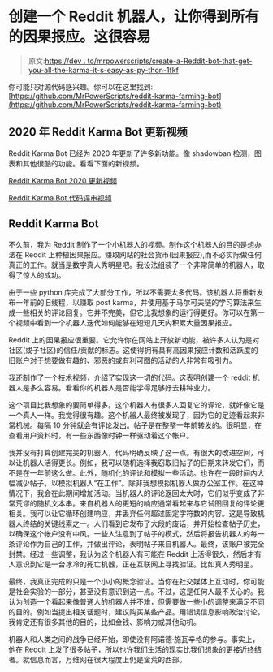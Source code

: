 # 创建一个 Reddit 机器人，让你得到所有的因果报应。这很容易

> 原文:[https://dev . to/mrpowerscripts/create-a-Reddit-bot-that-get-you-all-the-karma-it-s-easy-as-py-thon-1fkf](https://dev.to/mrpowerscripts/create-a-reddit-bot-that-gets-you-all-the-karma-it-s-easy-as-py-thon-1fkf)

你可能只对源代码感兴趣。你可以在这里找到:[https://github.com/MrPowerScripts/reddit-karma-farming-bot](https://github.com/MrPowerScripts/reddit-karma-farming-bot)

## [](#2020-reddit-karma-bot-update-video)2020 年 Reddit Karma Bot 更新视频

Reddit Karma Bot 已经为 2020 年更新了许多新功能。像 shadowban 检测，图表和其他很酷的功能。看看下面的新视频。

[Reddit Karma Bot 2020 更新视频](https://www.youtube.com/watch?v=nWYRGXesb3I)

[Reddit Karma Bot 代码评审视频](https://www.youtube.com/watch?v=83zWIz3b7o0)

## Reddit Karma Bot

不久前，我为 Reddit 制作了一个小机器人的视频。制作这个机器人的目的是想办法在 Reddit 上种植因果报应。赚取网站的社会货币(因果报应),而不必实际做任何真正的工作。就当是数字真人秀明星吧。我设法组装了一个非常简单的机器人，取得了惊人的成功。

由于一些 python 库完成了大部分工作，所以不需要太多代码。该机器人将重新发布一年前的旧线程，以赚取 post karma，并使用基于马尔可夫链的学习算法来生成一些相关的评论回复。它并不完美，但它比我想象的运行得更好。你可以在第一个视频中看到一个机器人迭代如何能够在短短几天内积累大量因果报应。

Reddit 上的因果报应很重要。它允许你在网站上开放新功能，被许多人认为是对社区(或子社区)的信任/贡献的标志。这使得拥有具有高因果报应计数和活跃度的旧账户对于想要做有趣的、邪恶的或有利可图的活动的人非常有吸引力。

我还制作了一个技术视频，介绍了实现这一切的代码。这表明创建一个 reddit 机器人是多么容易。看看你的机器人是否能学得足够好去耕种业力。

这个项目比我想象的要简单得多。这个机器人有很多人回复它的评论，就好像它是一个真人一样。我觉得很有趣。这个机器人最终被发现了，因为它的足迹看起来非常机械。每隔 10 分钟就会有评论发出。帖子是在整整一年前转发的。很明显，在查看用户资料时，有一些东西像时钟一样驱动着这个帐户。

我并没有打算创建完美的机器人，代码明确反映了这一点。有很大的改进空间，可以让机器人活得更长。例如，我可以随机选择我窃取旧帖子的日期来转发它们，而不是在一年前这么做。此外，随机化的评论和模拟一些活动。也许在一段时间内大幅减少帖子，以模拟机器人“在工作”。除非我想模拟机器人做办公室工作。在这种情况下，我会在此期间增加活动。当机器人的评论返回太大时，它们似乎变成了非常荒谬的随机文本串。来自机器人的更短的响应通常看起来与它试图回复的评论更相关。我可以让它循环创建响应，并丢弃任何超过固定字符数的内容。这是导致机器人终结的关键线索之一。人们看到它发布了大段的废话，并开始检查帖子历史，以确保这个帐户没有中风。一些人注意到了帖子的模式，然后将报告机器人的每一条评论作为自己的工作，并做出评论，表明帖子来自机器人。最终，该账户被完全封禁。经过一些调整，我认为这个机器人有可能在 Reddit 上活得很久，然后才有人意识到它是一台冰冷的死亡机器，正在互联网上寻找验证。比如真人秀明星。

最终，我真正完成的只是一个小小的概念验证。当你在社交媒体上互动时，你可能是社会实验的一部分，甚至没有意识到这一点。不过，这是任何人最不关心的。我认为创造一个看起来像普通人的机器人并不难，但需要做一些小的调整来满足不同的目的。例如当提出相关话题时，建议购买某些产品。用错误信息影响政治讨论。我肯定还有很多其他的目的，比如金钱、影响力或其他动机。

机器人和人类之间的战争已经开始，即使没有阿诺德·施瓦辛格的参与。事实上，他在 Reddit 上发了很多帖子，所以也许我们生活的现实比我们想象的更接近终结者。就信息而言，万维网在很大程度上仍是蛮荒的西部。